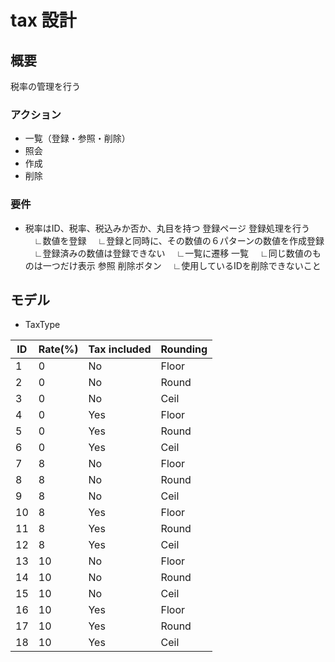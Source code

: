 # tax 設計

## 概要

税率の管理を行う

### アクション

- 一覧（登録・参照・削除）
- 照会
- 作成
- 削除

### 要件

- 税率はID、税率、税込みか否か、丸目を持つ
登録ページ
登録処理を行う
　∟数値を登録
　∟登録と同時に、その数値の６パターンの数値を作成登録
　∟登録済みの数値は登録できない
　∟一覧に遷移
一覧
　∟同じ数値のものは一つだけ表示
参照
削除ボタン
　∟使用しているIDを削除できないこと

## モデル

- TaxType

| ID  | Rate(%) | Tax included | Rounding |
| --- | ------- | ------------ | -------- |
| 1   | 0       | No           | Floor    |
| 2   | 0       | No           | Round    |
| 3   | 0       | No           | Ceil     |
| 4   | 0       | Yes          | Floor    |
| 5   | 0       | Yes          | Round    |
| 6   | 0       | Yes          | Ceil     |
| 7   | 8       | No           | Floor    |
| 8   | 8       | No           | Round    |
| 9   | 8       | No           | Ceil     |
| 10  | 8       | Yes          | Floor    |
| 11  | 8       | Yes          | Round    |
| 12  | 8       | Yes          | Ceil     |
| 13  | 10      | No           | Floor    |
| 14  | 10      | No           | Round    |
| 15  | 10      | No           | Ceil     |
| 16  | 10      | Yes          | Floor    |
| 17  | 10      | Yes          | Round    |
| 18  | 10      | Yes          | Ceil     |
